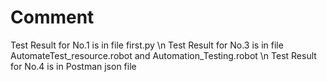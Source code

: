 # Comment
Test Result for No.1 is in file first.py \n
Test Result for No.3 is in file AutomateTest_resource.robot and Automation_Testing.robot \n
Test Result for No.4 is in Postman json file
